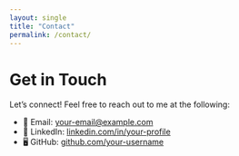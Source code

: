 ```yaml
---
layout: single
title: "Contact"
permalink: /contact/
---
```


# Get in Touch

Let’s connect! Feel free to reach out to me at the following:

- 📧 Email: [your-email@example.com](mailto:your-email@example.com)
- 🔗 LinkedIn: [linkedin.com/in/your-profile](https://linkedin.com/in/your-profile)
- 🖥️ GitHub: [github.com/your-username](https://github.com/your-username)
